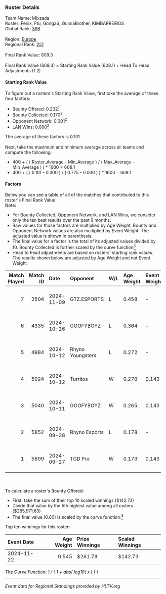 ### Roster Details<br />
Team Name: Mixzada<br />
Roster: Fenix, Ftu, GongaS, GuimaBrother, KIMBARREiROS<br />
Global Rank: [396](../../standings_global_2025_02_28.md)<br />
<br />
Region: [Europe]( ../../standings_europe_2025_02_28.md)<br />
Regional Rank: [251]( ../../standings_europe_2025_02_28.md)<br />
<br />
Final Rank Value:  609.3<br />
<br />
Final Rank Value (609.3) = Starting Rank Value (608.1) + Head To Head Adjustments (1.2)<br />

#### Starting Rank Value<br />
To figure out a rosters's Starting Rank Value, first take the average of these four factors:<br />
- Bounty Offered: 0.232[<sup>1</sup>](#table2)
- Bounty Collected: 0.170[<sup>2</sup>](#table1)
- Opponent Network: 0.001[<sup>2</sup>](#table1)
- LAN Wins: 0.000[<sup>2</sup>](#table1)

The average of these factors is 0.101<br />
<br />
Next, take the maximum and minimum average across all teams and compute the following:<br />
- 400 + ( ( Roster_Average - Min_Average ) / ( Max_Average - Min_Average ) ) * 1600 = 608.1
- 400 + ( ( 0.101 - 0.000 ) / ( 0.775 - 0.000 ) ) * 1600 = 608.1


#### Factors<br />
Below you can see a table of all of the matches that contributed to this roster's Final Rank Value.<br />
Note:<br />

- For Bounty Collected, Opponent Network, and LAN Wins, we consider only the ten best results over the past 6 months.
- Raw values for those factors are multiplied by Age Weight. Bounty and Opponent Network values are also multiplied by Event Weight. The adjusted value is shown in parenthesis.
- The final value for a factor is the total of its adjusted values divided by 10. Bounty Collected is further scaled by the curve function[<sup>3</sup>](#curveFunction)
- Head to head adjustments are based on rosters' starting rank values. The results shown below are adjusted by Age Weight and not Event Weight
<span id="table1"></span><br />


| Match Played | Match ID | Date       | Opponent         | W/L | Age Weight | Event Weight | Bounty Collected | Opponent Network | LAN Wins  | H2H Adj. | Roster                                            |
| -: | -: | :- | :- | :- | :- | :- | :- | :- | :- | -: | :- |
|            7 |     3504 | 2024-11-09 | GTZ.ESPORTS      | L   | 0.458      | -            | -                | -                | -         |    -0.40 | Fenix, Ftu, GongaS, GuimaBrother, KIMBARREiROS    |
|            6 |     4335 | 2024-10-26 | GOOFYBOYZ        | L   | 0.364      | -            | -                | -                | -         |    -3.22 | Fenix, Ftu, GongaS, GuimaBrother, KIMBARREiROS    |
|            5 |     4984 | 2024-10-12 | Rhyno Youngsters | L   | 0.272      | -            | -                | -                | -         |    -2.37 | Fenix, Ftu, GongaS, GuimaBrother, KIMBARREiROS    |
|            4 |     5024 | 2024-10-12 | Turritos         | W   | 0.270      | 0.143        | 0.000 (0.000)    | 0.008 (0.000)    | 0 (0.000) |     1.98 | Fenix, Ftu, GongaS, GuimaBrother, KIMBARREiROS    |
|            3 |     5040 | 2024-10-11 | GOOFYBOYZ        | W   | 0.265      | 0.143        | 0.003 (0.000)    | 0.198 (0.008)    | 0 (0.000) |     6.08 | Fenix, Ftu, GongaS, GuimaBrother, KIMBARREiROS    |
|            2 |     5852 | 2024-09-28 | Rhyno Esports    | L   | 0.178      | -            | -                | -                | -         |    -2.12 | Fenix, Ftu, GuimaBrother, KIMBARREiROS, Virgolino |
|            1 |     5899 | 2024-09-27 | TGD Pro          | W   | 0.173      | 0.143        | 0.000 (0.000)    | 0.051 (0.001)    | 0 (0.000) |     1.28 | Fenix, Ftu, GuimaBrother, KIMBARREiROS, Virgolino |

<br />
<span id="table2"></span><br />
To calculate a roster's Bounty Offered:<br />

- First, take the sum of their top 10 scaled winnings ($142.73)
- Divide that value by the 5th highest value among all rosters ($285,971.63)
- The final value (0.00) is scaled by the curve function.[<sup>3</sup>](#curveFunction)

Top ten winnings for this roster:<br />

| Event Date | Age Weight | Prize Winnings | Scaled Winnings |
| :- | -: | :- | :- |
| 2024-11-22 |      0.545 | $261.78        | $142.73         |


<span id="curveFunction"></span>_The Curve Function: 1 / ( 1 + abs( log10( x ) ) )_<br />

---
_Event data for Regional Standings provided by HLTV.org_<br />
